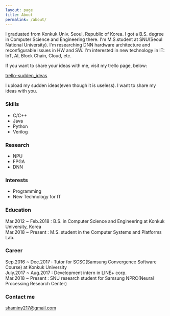 ```yaml
---
layout: page
title: About
permalink: /about/
---
```


I graduated from Konkuk Univ. Seoul, Republic of Korea. I got a B.S. degree in Computer Science and Engineering there.
I'm M.S.student at SNU(Seoul National University). I'm researching DNN hardware architecture and reconfigurable issues in HW and SW.
I'm interested in new technology in IT: IoT, AI, Block Chain, Cloud, etc.

If you want to share your ideas with me, visit my trello page, below:

[trello-sudden_ideas](https://trello.com/b/6m4syvVg/sudden-ideas)

I upload my sudden ideas(even though it is useless). I want to share my ideas with you.

### Skills

- C/C++
- Java
- Python
- Verilog

### Research

- NPU
- FPGA
- DNN

### Interests

- Programming
- New Technology for IT

### Education

Mar.2012 ~ Feb.2018 : B.S. in Computer Science and Engineering at Konkuk University, Korea <br>
Mar.2018 ~ Present : M.S. student in the Computer Systems and Platforms Lab.

### Career

Sep.2016 ~ Dec.2017 : Tutor for SCSC(Samsung Convergence Software Course) at Konkuk University <br>
July.2017 ~ Aug.2017 : Development intern in LINE+ corp. <br>
Mar.2018 ~ Present : SNU research student for Samsung NPRC(Neural Processing Research Center)

### Contact me

[shaminy217@gmail.com](mailto:shaminy217@gmail.com)
